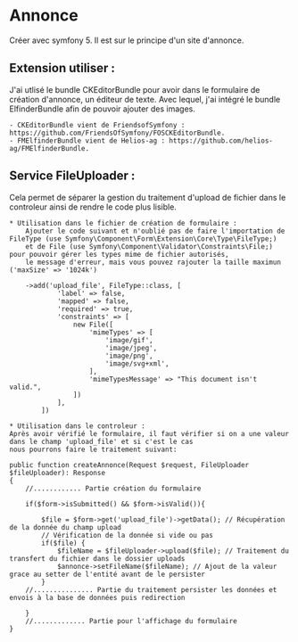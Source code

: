 # Annonce

Créer avec symfony 5. Il est sur le principe d'un site d'annonce.

## Extension utiliser :

J'ai utlisé le bundle CKEditorBundle pour avoir dans le formulaire de création d'annonce, un éditeur de texte. Avec lequel, j'ai intégré le bundle ElfinderBundle afin
de pouvoir ajouter des images.

    - CKEditorBundle vient de FriendsofSymfony : https://github.com/FriendsOfSymfony/FOSCKEditorBundle.
    - FMElfinderBundle vient de Helios-ag : https://github.com/helios-ag/FMElfinderBundle.
    
## Service FileUploader :

Cela permet de séparer la gestion du traitement d'upload de fichier dans le controleur ainsi de rendre le code plus lisible.

    * Utilisation dans le fichier de création de formulaire :
        Ajouter le code suivant et n'oublié pas de faire l'importation de FileType (use Symfony\Component\Form\Extension\Core\Type\FileType;)
        et de File (use Symfony\Component\Validator\Constraints\File;) pour pouvoir gérer les types mime de fichier autorisés,
        le message d'erreur, mais vous pouvez rajouter la taille maximun ('maxSize' => '1024k')
        
        ->add('upload_file', FileType::class, [
                'label' => false,
                'mapped' => false,
                'required' => true,
                'constraints' => [
                    new File([ 
                        'mimeTypes' => [ 
                            'image/gif', 
                            'image/jpeg', 
                            'image/png', 
                            'image/svg+xml',
                        ],
                        'mimeTypesMessage' => "This document isn't valid.",
                    ])
                ],
            ])
            
    * Utilisation dans le controleur :
    Après avoir vérifié le formulaire, il faut vérifier si on a une valeur dans le champ 'upload_file' et si c'est le cas 
    nous pourrons faire le traitement suivant:
    
    public function createAnnonce(Request $request, FileUploader $fileUploader): Response
    {
        //............ Partie création du formulaire

        if($form->isSubmitted() && $form->isValid()){
            
            $file = $form->get('upload_file')->getData(); // Récupération de la donnée du champ upload
            // Vérification de la donnée si vide ou pas
            if($file) { 
                $fileName = $fileUploader->upload($file); // Traitement du transfert du fichier dans le dossier uploads
                $annonce->setFileName($fileName); // Ajout de la valeur grace au setter de l'entité avant de le persister
            }
        //............... Partie du traitement persister les données et envois à la base de données puis redirection

        }
        //............. Partie pour l'affichage du formulaire
    }   
